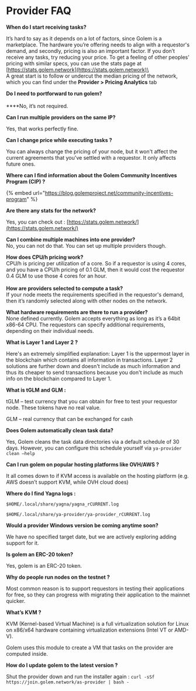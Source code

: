 # Provider FAQ

**When do I start receiving tasks?**

It’s hard to say as it depends on a lot of factors, since Golem is a marketplace. The hardware you’re offering needs to align with a requestor's demand, and secondly, pricing is also an important factor. If you don’t receive any tasks, try reducing your price. To get a feeling of other peoples' pricing with similar specs, you can use the stats page at [https://stats.golem.network](https://stats.golem.network)\
\
A great start is to follow or undercut the median pricing of the network, which you can find under the **Provider > Pricing Analytics** tab

**Do I need to portforward to run golem?**\
\
\*\*\*\*No, it’s not required.

**Can I run multiple providers on the same IP?**

Yes, that works perfectly fine.

**Can I change price while executing tasks ?**

You can always change the pricing of your node, but it won't affect the current agreements that you've settled with a requestor. It only affects future ones.

**Where can I find information about the Golem Community Incentives Program (CIP) ?**

{% embed url="https://blog.golemproject.net/community-incentives-program" %}

**Are there any stats for the network?**

Yes, you can check out : [https://stats.golem.network/](https://stats.golem.network/)

**Can I combine multiple machines into one provider?**\
No, you can not do that. You can set up multiple providers though.

**How does CPU/h pricing work?**\
CPU/h is pricing per utilization of a core. So if a requestor is using 4 cores, and you have a CPU/h pricing of 0.1 GLM, then it would cost the requestor 0.4 GLM to use those 4 cores for an hour.\
\
**How are providers selected to compute a task?**\
If your node meets the requirements specified in the requestor's demand, then it’s randomly selected along with other nodes on the network.

**What hardware requirements are there to run a provider?**\
None defined currently. Golem accepts everything as long as it’s a 64bit x86-64 CPU.
The requestors can specify additional requirements, depending on their individual needs.

**What is Layer 1 and Layer 2 ?**

Here's an extremely simplified explanation: Layer 1 is the uppermost layer in the blockchain which contains all information in transactions. Layer 2 solutions are further down and doesn't include as much information and thus its cheaper to send transactions because you don't include as much info on the blockchain compared to Layer 1.

**What is tGLM and GLM :**

tGLM – test currency that you can obtain for free to test your requestor node. These tokens have no real value.

GLM – real currency that can be exchanged for cash

**Does Golem automatically clean task data?**

Yes, Golem cleans the task data directories via a default schedule of 30 days. However, you can configure this schedule yourself via `ya-provider clean –help`

**Can I run golem on popular hosting platforms like OVH/AWS ?**

It all comes down to if KVM access is available on the hosting platform (e.g. AWS doesn’t support KVM, while OVH cloud does)

**Where do I find Yagna logs :**

`$HOME/.local/share/yagna/yagna_rCURRENT.log`

`$HOME/.local/share/ya-provider/ya-provider_rCURRENT.log`

**Would a provider Windows version be coming anytime soon?**

We have no specified target date, but we are actively exploring adding support for it.

**Is golem an ERC-20 token?**

Yes, golem is an ERC-20 token.

**Why do people run nodes on the testnet ?**

Most common reason is to support requestors in testing their applications for free, so they can progress with migrating their application to the mainnet quicker.

**What’s KVM ?**

KVM (Kernel-based Virtual Machine) is a full virtualization solution for Linux on x86/x64 hardware containing virtualization extensions (Intel VT or AMD-V).

Golem uses this module to create a VM that tasks on the provider are computed inside.

**How do I update golem to the latest version ?**

Shut the provider down and run the installer again : `curl -sSf https://join.golem.network/as-provider | bash -`

